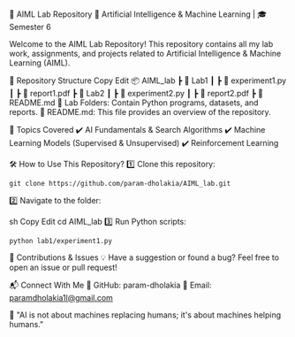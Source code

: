 
📌 AIML Lab Repository
🚀 Artificial Intelligence & Machine Learning | 🎓 Semester 6

Welcome to the AIML Lab Repository! This repository contains all my lab work, assignments, and projects related to Artificial Intelligence & Machine Learning (AIML).

📂 Repository Structure
Copy
Edit
📦 AIML_lab
 ┣ 📂 Lab1
 ┃ ┣ 📜 experiment1.py
 ┃ ┣ 📜 report1.pdf
 ┣ 📂 Lab2
 ┃ ┣ 📜 experiment2.py
 ┃ ┣ 📜 report2.pdf
 ┣ 📜 README.md
🔹 Lab Folders: Contain Python programs, datasets, and reports.
🔹 README.md: This file provides an overview of the repository.

📖 Topics Covered
✔️ AI Fundamentals & Search Algorithms
✔️ Machine Learning Models (Supervised & Unsupervised)
✔️ Reinforcement Learning

🛠️ How to Use This Repository?
1️⃣ Clone this repository:

```
git clone https://github.com/param-dholakia/AIML_lab.git
```
2️⃣ Navigate to the folder:

sh
Copy
Edit
cd AIML_lab
3️⃣ Run Python scripts:

```
python lab1/experiment1.py
```

🌟 Contributions & Issues
💡 Have a suggestion or found a bug? Feel free to open an issue or pull request!

📬 Connect With Me
🔗 GitHub: param-dholakia
📧 Email: paramdholakia1l@gmail.com

🔹 "AI is not about machines replacing humans; it's about machines helping humans."
